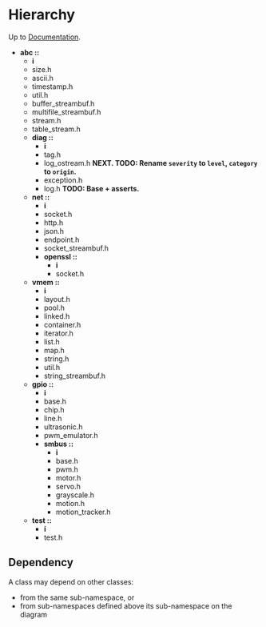 # Hierarchy

Up to [Documentation](README.md).


- __abc ::__
    - __i__
    - size.h
    - ascii.h
    - timestamp.h
    - util.h
    - buffer_streambuf.h
    - multifile_streambuf.h
    - stream.h
    - table_stream.h
    - __diag ::__
        - __i__
        - tag.h
        - log_ostream.h __NEXT. TODO: Rename `severity` to `level`, `category` to `origin`.__
        - exception.h
        - log.h __TODO: Base + asserts.__
    - __net ::__
        - __i__
        - socket.h
        - http.h
        - json.h
        - endpoint.h
        - socket_streambuf.h
        - __openssl ::__
            - __i__
            - socket.h
    - __vmem ::__
        - __i__
        - layout.h
        - pool.h
        - linked.h
        - container.h
        - iterator.h
        - list.h
        - map.h
        - string.h
        - util.h
        - string_streambuf.h
    - __gpio ::__
        - __i__
        - base.h
        - chip.h
        - line.h
        - ultrasonic.h
        - pwm_emulator.h
        - __smbus ::__
            - __i__
            - base.h
            - pwm.h
            - motor.h
            - servo.h
            - grayscale.h
            - motion.h
            - motion_tracker.h
    - __test ::__
        - __i__
        - test.h

## Dependency
A class may depend on other classes:
- from the same sub-namespace, or
- from sub-namespaces defined above its sub-namespace on the diagram